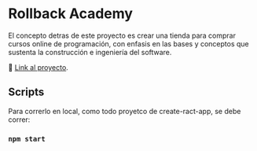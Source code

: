 # Rollback Academy

El concepto detras de este proyecto es crear una tienda para comprar cursos online de programación, con enfasis en las bases y conceptos que sustenta la construcción e ingeniería del software.

:rocket: [Link al proyecto](https://rollback-academy.vercel.app/).

## Scripts

Para correrlo en local, como todo proyetco de create-ract-app, se debe correr:

### `npm start`
